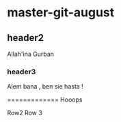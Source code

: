 # master-git-august 
## header2
Allah'ina Gurban
### header3
Alem bana , ben sie hasta !

=============
Hooops 

Row2
Row 3
